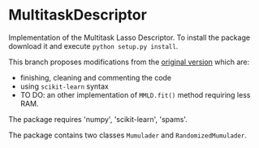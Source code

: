 # MultitaskDescriptor
Implementation of the Multitask Lasso Descriptor. 
To install the package download it and execute `python setup.py install`.

This branch proposes modifications from the [original version](https://github.com/vmolina/MultitaskDescriptor) which are:
* finishing, cleaning and commenting the code
* using `scikit-learn` syntax
* TO DO: an other implementation of `MMLD.fit()` method requiring less RAM.

The package requires 'numpy', 'scikit-learn', 'spams'.

The package contains two classes `Mumulader` and `RandomizedMumulader`. 
